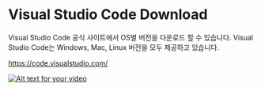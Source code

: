 # Visual Studio Code Download
Visual Studio Code 공식 사이트에서 OS별 버전을 다운로드 할 수 있습니다. 
Visual Studio Code는 Windows, Mac, Linux 버전을 모두 제공하고 있습니다. 

https://code.visualstudio.com/

[![Alt text for your video](http://img.youtube.com/vi/807JdTl910Y/0.jpg)](https://www.youtube.com/watch?v=807JdTl910Y)
